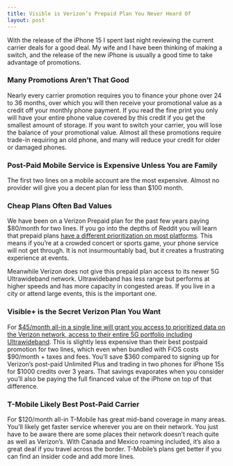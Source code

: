 ```yaml
---
title: Visible is Verizon’s Prepaid Plan You Never Heard Of
layout: post
---
```

With the release of the iPhone 15 I spent last night reviewing the current carrier deals for a good deal. My wife and I have been thinking of making a switch, and the release of the new iPhone is usually a good time to take advantage of promotions.

### Many Promotions Aren’t That Good
Nearly every carrier promotion requires you to finance your phone over 24 to 36 months, over which you will then receive your promotional value as a credit off your monthly phone payment. If you read the fine print you only will have your entire phone value covered by this credit if you get the smallest amount of storage. If you want to switch your carrier, you will lose the balance of your promotional value. Almost all these promotions require trade-in requiring an old phone, and many will reduce your credit for older or damaged phones.

### Post-Paid Mobile Service is Expensive Unless You are Family
The first two lines on a mobile account are the most expensive. Almost no provider will give you a decent plan for less than $100 month.

### Cheap Plans Often Bad Values
We have been on a Verizon Prepaid plan for the past few years paying $80/month for two lines. If you go into the depths of Reddit you will learn that prepaid plans [have a different prioritization on most platforms](https://coveragecritic.com/mobile-phone-service/qci-qos-class-identifiers-explained/). This means if you’re at a crowded concert or sports game, your phone service will not get through. It is not insurmountably bad, but it creates a frustrating experience at events.

Meanwhile Verizon does not give this prepaid plan access to its newer 5G Ultrawideband network. Ultrawideband has less range but performs at higher speeds and has more capacity in congested areas. If you live in a city or attend large events, this is the important one.

### Visible+ is the Secret Verizon Plan You Want
For [$45/month all-in a single line will grant you access to prioritized data on the Verizon network, access to their entire 5G portfolio including Ultrawideband](https://www.visible.com/). This is slightly less expensive than their best postpaid promotion for two lines, which even when bundled with FiOS costs $90/month + taxes and fees. You’ll save $360 compared to signing up for Verizon’s post-paid Unlimited Plus and trading in two phones for iPhone 15s for $1000 credits over 3 years. That savings evaporates when you consider you’ll also be paying the full financed value of the iPhone on top of that difference.

### T-Mobile Likely Best Post-Paid Carrier
For $120/month all-in T-Mobile has great mid-band coverage in many areas. You’ll likely get faster service wherever you are on their network. You just have to be aware there are some places their network doesn’t reach quite as well as Verizon’s. With Canada and Mexico roaming included, it’s also a great deal if you travel across the border. T-Mobile’s plans get better if you can find an insider code and add more lines.


